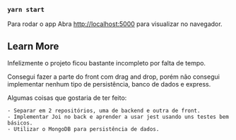 ### `yarn start`

Para rodar o app
Abra [http://localhost:5000](http://localhost:5000) para visualizar no navegador.

## Learn More

Infelizmente o projeto ficou bastante incompleto por falta de tempo.

Consegui fazer a parte do front com drag and drop, porém não consegui implementar nenhum tipo de persistência, banco de dados e express.

Algumas coisas que gostaria de ter feito:

    - Separar em 2 repositórios, uma de backend e outra de front.
    - Implementar Joi no back e aprender a usar jest usando uns testes bem básicos.
    - Utilizar o MongoDB para persistência de dados.